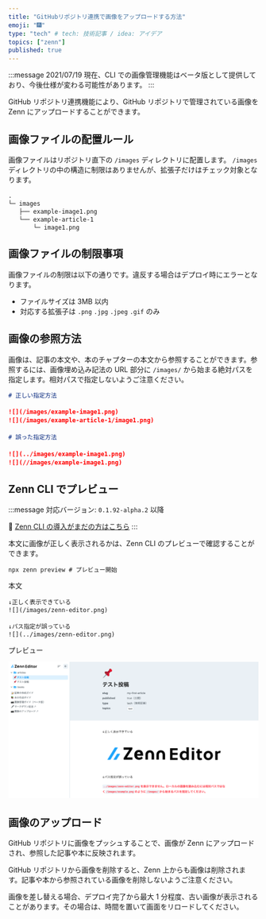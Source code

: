 ```yaml
---
title: "GitHubリポジトリ連携で画像をアップロードする方法"
emoji: "🎆"
type: "tech" # tech: 技術記事 / idea: アイデア
topics: ["zenn"]
published: true
---
```


:::message
2021/07/19 現在、CLI での画像管理機能はベータ版として提供しており、今後仕様が変わる可能性があります。
:::

GitHub リポジトリ連携機能により、GitHub リポジトリで管理されている画像を Zenn にアップロードすることができます。

## 画像ファイルの配置ルール

画像ファイルはリポジトリ直下の `/images` ディレクトリに配置します。 `/images` ディレクトリの中の構造に制限はありませんが、拡張子だけはチェック対象となります。

```text
.
└─ images
   ├── example-image1.png
   └── example-article-1
       └─ image1.png
```

## 画像ファイルの制限事項

画像ファイルの制限は以下の通りです。違反する場合はデプロイ時にエラーとなります。

- ファイルサイズは 3MB 以内
- 対応する拡張子は `.png` `.jpg` `.jpeg` `.gif` のみ

## 画像の参照方法

画像は、記事の本文や、本のチャプターの本文から参照することができます。参照するには、画像埋め込み記法の URL 部分に `/images/` から始まる絶対パスを指定します。相対パスで指定しないようご注意ください。

```markdown
# 正しい指定方法

![](/images/example-image1.png)
![](/images/example-article-1/image1.png)

# 誤った指定方法

![](../images/example-image1.png)
![](//images/example-image1.png)
```

## Zenn CLI でプレビュー

:::message
対応バージョン: `0.1.92-alpha.2` 以降

📘 [Zenn CLI の導入がまだの方はこちら](https://zenn.dev/zenn/articles/install-zenn-cli)
:::

本文に画像が正しく表示されるかは、Zenn CLI のプレビューで確認することができます。

```shell
npx zenn preview # プレビュー開始
```

本文

```
↓正しく表示できている
![](/images/zenn-editor.png)

↓パス指定が誤っている
![](../images/zenn-editor.png)
```

プレビュー

![](/images/articles/deploy-github-images-preview.png)

## 画像のアップロード

GitHub リポジトリに画像をプッシュすることで、画像が Zenn にアップロードされ、参照した記事や本に反映されます。

GitHub リポジトリから画像を削除すると、Zenn 上からも画像は削除されます。記事や本から参照されている画像を削除しないようご注意ください。

画像を差し替える場合、デプロイ完了から最大 1 分程度、古い画像が表示されることがあります。その場合は、時間を置いて画面をリロードしてください。
